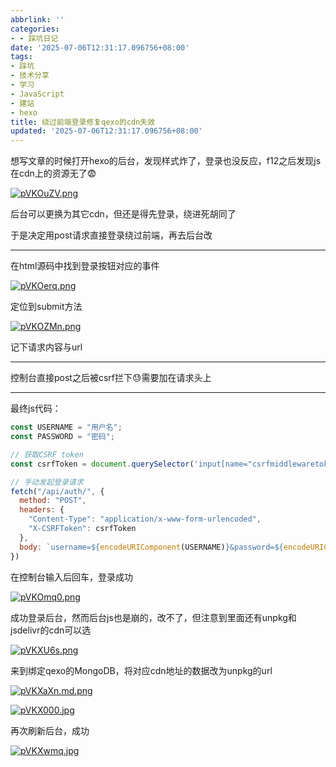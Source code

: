 ```yaml
---
abbrlink: ''
categories:
- - 踩坑日记
date: '2025-07-06T12:31:17.096756+08:00'
tags:
- 踩坑
- 技术分享
- 学习
- JavaScript
- 建站
- hexo
title: 绕过前端登录修复qexo的cdn失效
updated: '2025-07-06T12:31:17.096756+08:00'
---
```

想写文章的时候打开hexo的后台，发现样式炸了，登录也没反应，f12之后发现js在cdn上的资源无了😨

[![pVKOuZV.png](https://s21.ax1x.com/2025/07/06/pVKOuZV.png)](https://imgse.com/i/pVKOuZV)

后台可以更换为其它cdn，但还是得先登录，绕进死胡同了

于是决定用post请求直接登录绕过前端，再去后台改

---

在html源码中找到登录按钮对应的事件

[![pVKOerq.png](https://s21.ax1x.com/2025/07/06/pVKOerq.png)](https://imgse.com/i/pVKOerq)

定位到submit方法

[![pVKOZMn.png](https://s21.ax1x.com/2025/07/06/pVKOZMn.png)](https://imgse.com/i/pVKOZMn)

记下请求内容与url

---

控制台直接post之后被csrf拦下😓需要加在请求头上

---

最终js代码：

```javascript
const USERNAME = "用户名";
const PASSWORD = "密码";

// 获取CSRF token
const csrfToken = document.querySelector('input[name="csrfmiddlewaretoken"]').value;

// 手动发起登录请求
fetch("/api/auth/", {
  method: "POST",
  headers: {
    "Content-Type": "application/x-www-form-urlencoded",
    "X-CSRFToken": csrfToken
  },
  body: `username=${encodeURIComponent(USERNAME)}&password=${encodeURIComponent(PASSWORD)}`
})
```

在控制台输入后回车，登录成功

[![pVKOmq0.png](https://s21.ax1x.com/2025/07/06/pVKOmq0.png)](https://imgse.com/i/pVKOmq0)

成功登录后台，然而后台js也是崩的，改不了，但注意到里面还有unpkg和jsdelivr的cdn可以选

[![pVKXU6s.png](https://s21.ax1x.com/2025/07/06/pVKXU6s.png)](https://imgse.com/i/pVKXU6s)

来到绑定qexo的MongoDB，将对应cdn地址的数据改为unpkg的url

[![pVKXaXn.md.png](https://s21.ax1x.com/2025/07/06/pVKXaXn.md.png)](https://imgse.com/i/pVKXaXn)

[![pVKX000.jpg](https://s21.ax1x.com/2025/07/06/pVKX000.jpg)](https://imgse.com/i/pVKX000)

再次刷新后台，成功

[![pVKXwmq.jpg](https://s21.ax1x.com/2025/07/06/pVKXwmq.jpg)](https://imgse.com/i/pVKXwmq)
